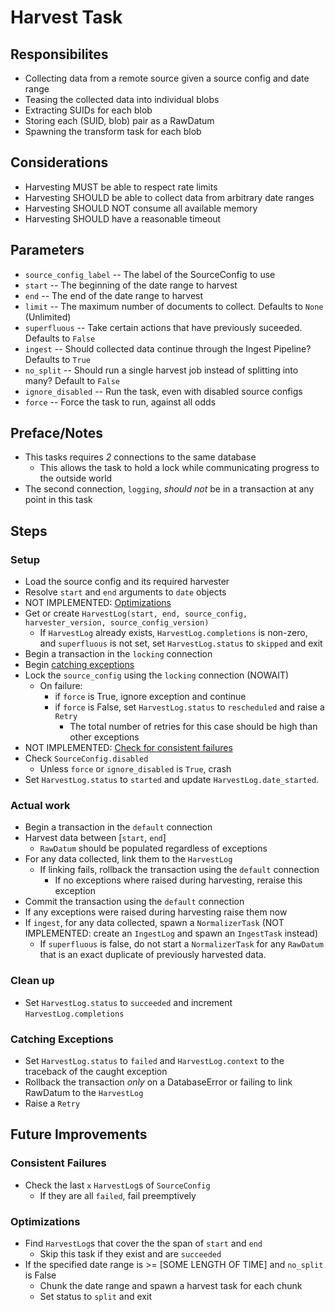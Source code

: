 # Harvest Task

## Responsibilites
* Collecting data from a remote source given a source config and date range
* Teasing the collected data into individual blobs
* Extracting SUIDs for each blob
* Storing each (SUID, blob) pair as a RawDatum
* Spawning the transform task for each blob


## Considerations
* Harvesting MUST be able to respect rate limits
* Harvesting SHOULD be able to collect data from arbitrary date ranges
* Harvesting SHOULD NOT consume all available memory
* Harvesting SHOULD have a reasonable timeout


## Parameters
* `source_config_label` -- The label of the SourceConfig to use
* `start` -- The beginning of the date range to harvest
* `end` -- The end of the date range to harvest
* `limit` -- The maximum number of documents to collect. Defaults to `None` (Unlimited)
* `superfluous` -- Take certain actions that have previously suceeded. Defaults to `False`
* `ingest` -- Should collected data continue through the Ingest Pipeline? Defaults to `True`
* `no_split` -- Should run a single harvest job instead of splitting into many? Default to `False`
* `ignore_disabled` -- Run the task, even with disabled source configs
* `force` -- Force the task to run, against all odds


## Preface/Notes
* This tasks requires *2* connections to the same database
  * This allows the task to hold a lock while communicating progress to the outside world
* The second connection, `logging`, *should not* be in a transaction at any point in this task


## Steps

### Setup
* Load the source config and its required harvester
* Resolve `start` and `end` arguments to `date` objects
* NOT IMPLEMENTED: [Optimizations](#optimizations)
* Get or create `HarvestLog(start, end, source_config, harvester_version, source_config_version)`
  * If `HarvestLog` already exists, `HarvestLog.completions` is non-zero, and `superfluous` is not set, set `HarvestLog.status` to `skipped` and exit
* Begin a transaction in the `locking` connection
* Begin [catching exceptions](#catching-exceptions)
* Lock the `source_config` using the `locking` connection (NOWAIT)
  * On failure:
    * if `force` is True, ignore exception and continue
    * if `force` is False, set `HarvestLog.status` to `rescheduled` and raise a `Retry`
      * The total number of retries for this case should be high than other exceptions
* NOT IMPLEMENTED: [Check for consistent failures](#consistent-failures)
* Check `SourceConfig.disabled`
  * Unless `force` or `ignore_disabled` is `True`, crash
* Set `HarvestLog.status` to `started` and update `HarvestLog.date_started`.

### Actual work
* Begin a transaction in the `default` connection
* Harvest data between [`start`, `end`]
  * `RawDatum` should be populated regardless of exceptions
* For any data collected, link them to the `HarvestLog`
  * If linking fails, rollback the transaction using the `default` connection
    * If no exceptions where raised during harvesting, reraise this exception
* Commit the transaction using the `default` connection
* If any exceptions were raised during harvesting raise them now
* If `ingest`, for any data collected, spawn a `NormalizerTask` (NOT IMPLEMENTED: create an `IngestLog` and spawn an `IngestTask` instead)
  * If `superfluous` is false, do not start a `NormalizerTask` for any `RawDatum` that is an exact duplicate of previously harvested data.

### Clean up
* Set `HarvestLog.status` to `succeeded` and increment `HarvestLog.completions`

### Catching Exceptions
* Set `HarvestLog.status` to `failed` and `HarvestLog.context` to the traceback of the caught exception
* Rollback the transaction *only* on a DatabaseError or failing to link RawDatum to the `HarvestLog`
* Raise a `Retry`


## Future Improvements

### Consistent Failures
* Check the last `x` `HarvestLog`s of `SourceConfig`
  * If they are all `failed`, fail preemptively

### Optimizations
* Find `HarvestLog`s that cover the the span of `start` and `end`
  * Skip this task if they exist and are `succeeded`
* If the specified date range is >= [SOME LENGTH OF TIME] and `no_split` is False
  * Chunk the date range and spawn a harvest task for each chunk
  * Set status to `split` and exit
